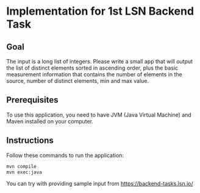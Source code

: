 # Implementation for 1st LSN Backend Task

## Goal
The input is a long list of integers. Please write a small app that will output the list of distinct elements sorted in ascending order, plus the basic measurement information that contains the number of elements in the source, number of distinct elements, min and max value.

## Prerequisites
To use this application, you need to have JVM (Java Virtual Machine) and Maven installed on your computer.

## Instructions
Follow these commands to run the application:

```bash
mvn compile
mvn exec:java
```

You can try with providing sample input from https://backend-tasks.lsn.io/